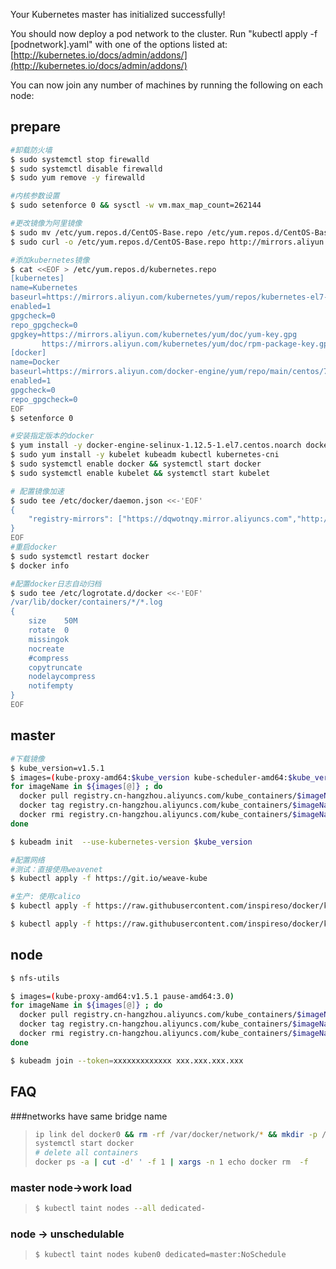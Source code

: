 Your Kubernetes master has initialized successfully!

You should now deploy a pod network to the cluster.
Run "kubectl apply -f [podnetwork].yaml" with one of the options listed at:
[http://kubernetes.io/docs/admin/addons/](http://kubernetes.io/docs/admin/addons/)

You can now join any number of machines by running the following on each node:


## prepare

```sh
#卸载防火墙
$ sudo systemctl stop firewalld
$ sudo systemctl disable firewalld
$ sudo yum remove -y firewalld

#内核参数设置
$ sudo setenforce 0 && sysctl -w vm.max_map_count=262144

#更改镜像为阿里镜像
$ sudo mv /etc/yum.repos.d/CentOS-Base.repo /etc/yum.repos.d/CentOS-Base.repo.bak
$ sudo curl -o /etc/yum.repos.d/CentOS-Base.repo http://mirrors.aliyun.com/repo/Centos-7.repo

#添加kubernetes镜像
$ cat <<EOF > /etc/yum.repos.d/kubernetes.repo
[kubernetes]
name=Kubernetes
baseurl=https://mirrors.aliyun.com/kubernetes/yum/repos/kubernetes-el7-x86_64
enabled=1
gpgcheck=0
repo_gpgcheck=0
gpgkey=https://mirrors.aliyun.com/kubernetes/yum/doc/yum-key.gpg
       https://mirrors.aliyun.com/kubernetes/yum/doc/rpm-package-key.gpg
[docker]
name=Docker
baseurl=https://mirrors.aliyun.com/docker-engine/yum/repo/main/centos/7/
enabled=1
gpgcheck=0
repo_gpgcheck=0
EOF
$ setenforce 0

#安装指定版本的docker
$ yum install -y docker-engine-selinux-1.12.5-1.el7.centos.noarch docker-engine-1.12.5-1.el7.centos.x86_64 
$ sudo yum install -y kubelet kubeadm kubectl kubernetes-cni
$ sudo systemctl enable docker && systemctl start docker
$ sudo systemctl enable kubelet && systemctl start kubelet

# 配置镜像加速
$ sudo tee /etc/docker/daemon.json <<-'EOF'
{
    "registry-mirrors": ["https://dqwotnqy.mirror.aliyuncs.com","http://095bbdcd.m.daocloud.io"]
}
EOF
#重启docker
$ sudo systemctl restart docker
$ docker info

#配置docker日志自动归档
$ sudo tee /etc/logrotate.d/docker <<-'EOF'
/var/lib/docker/containers/*/*.log
{
    size    50M
    rotate  0
    missingok
    nocreate
    #compress
    copytruncate
    nodelaycompress
    notifempty
}
EOF
```



## master

```sh
#下载镜像
$ kube_version=v1.5.1
$ images=(kube-proxy-amd64:$kube_version kube-scheduler-amd64:$kube_version kube-controller-manager-amd64:$kube_version kube-apiserver-amd64:$kube_version etcd-amd64:3.0.14-kubeadm kube-dnsmasq-amd64:1.4 exechealthz-amd64:1.2 pause-amd64:3.0 dnsmasq-metrics-amd64:1.0 kube-discovery-amd64:1.0 kubedns-amd64:1.9)
for imageName in ${images[@]} ; do
  docker pull registry.cn-hangzhou.aliyuncs.com/kube_containers/$imageName
  docker tag registry.cn-hangzhou.aliyuncs.com/kube_containers/$imageName gcr.io/google_containers/$imageName
  docker rmi registry.cn-hangzhou.aliyuncs.com/kube_containers/$imageName
done

$ kubeadm init  --use-kubernetes-version $kube_version

#配置网络
#测试：直接使用weavenet
$ kubectl apply -f https://git.io/weave-kube

#生产: 使用calico
$ kubectl apply -f https://raw.githubusercontent.com/inspireso/docker/kubernetes/kubernetes/addon/calico/calico.yaml

$ kubectl apply -f https://raw.githubusercontent.com/inspireso/docker/kubernetes/kubernetes/google_containers/kubernetes-dashboard.yaml
```





## node

```sh
$ nfs-utils

$ images=(kube-proxy-amd64:v1.5.1 pause-amd64:3.0)
for imageName in ${images[@]} ; do
  docker pull registry.cn-hangzhou.aliyuncs.com/kube_containers/$imageName
  docker tag registry.cn-hangzhou.aliyuncs.com/kube_containers/$imageName gcr.io/google_containers/$imageName
  docker rmi registry.cn-hangzhou.aliyuncs.com/kube_containers/$imageName
done

$ kubeadm join --token=xxxxxxxxxxxxx xxx.xxx.xxx.xxx
```



## FAQ

###networks have same bridge name

> ```sh
> ip link del docker0 && rm -rf /var/docker/network/* && mkdir -p /var/docker/network/files
> systemctl start docker
> # delete all containers
> docker ps -a | cut -d' ' -f 1 | xargs -n 1 echo docker rm  -f
> ```

### master node->work load

>```sh
>$ kubectl taint nodes --all dedicated-
>```



### node ->  unschedulable

>```sh
>$ kubectl taint nodes kuben0 dedicated=master:NoSchedule
>```

